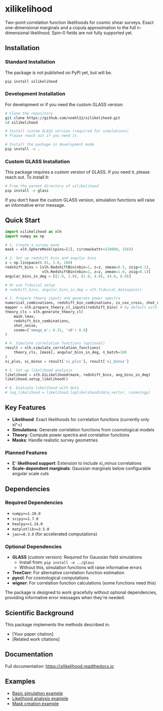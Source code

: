 # xilikelihood

Two-point correlation function likelihoods for cosmic shear surveys. Exact one-dimensional marginals and a copula approximation to the full n-dimensional likelihood.
Spin-0 fields are not fully supported yet.

## Installation

### Standard Installation
The package is not published on PyPI yet, but will be.
```bash
pip install xilikelihood
```

### Development Installation

For development or if you need the custom GLASS version:

```bash
# Clone the repository
git clone https://github.com/voehl12/xilikelihood.git
cd xilikelihood

# Install custom GLASS version (required for simulations)
# Please reach out if you need it.

# Install the package in development mode
pip install -e .
```

### Custom GLASS Installation

This package requires a custom version of GLASS. If you need it, please reach out. To install it:

```bash
# From the parent directory of xilikelihood
pip install -e glass
```


If you don't have the custom GLASS version, simulation functions will raise an informative error message.

## Quick Start

```python
import xilikelihood as xlh
import numpy as np

# 1. Create a survey mask
mask = xlh.SphereMask(spins=[2], circmaskattr=(10000, 256))

# 2. Set up redshift bins and angular bins
z = np.linspace(0.01, 3.0, 100)
redshift_bins = [xlh.RedshiftBin(nbin=1, z=z, zmean=0.5, zsig=0.1), 
                 xlh.RedshiftBin(nbin=2, z=z, zmean=1.0, zsig=0.1)]
angular_bins_in_deg = [(1.0, 2.0), (2.0, 4.0), (4.0, 8.0)]

# Or use fiducial setup
# redshift_bins, angular_bins_in_deg = xlh.fiducial_dataspace()

# 3. Prepare theory inputs and generate power spectra
numerical_combinations, redshift_bin_combinations, is_cov_cross, shot_noise, 
mapper = xlh.prepare_theory_cl_inputs(redshift_bins) # by default with shot noise
theory_cls = xlh.generate_theory_cl(
    mask.lmax,
    redshift_bin_combinations,
    shot_noise,
    cosmo={'omega_m': 0.31, 's8': 0.8}
)

# 4. Simulate correlation functions (optional)
result = xlh.simulate_correlation_functions(
    theory_cls, [mask], angular_bins_in_deg, n_batch=100
)
xi_plus, xi_minus = result['xi_plus'], result['xi_minus']

# 5. Set up likelihood analysis
likelihood = xlh.XiLikelihood(mask, redshift_bins, ang_bins_in_deg)
likelihood.setup_likelihood()

# 6. Evaluate likelihood with data
# log_likelihood = likelihood.loglikelihood(data_vector, cosmology)
```

## Key Features

- **Likelihood**: Exact likelihoods for correlation functions (currently only xi^+)
- **Simulations**: Generate correlation functions from cosmological models
- **Theory**: Compute power spectra and correlation functions
- **Masks**: Handle realistic survey geometries

### Planned Features
- **ξ⁻ likelihood support**: Extension to include xi_minus correlations
- **Scale-dependent marginals**: Gaussian marginals below configurable angular scale cuts

## Dependencies

### Required Dependencies
- `numpy>=1.20.0`
- `scipy>=1.7.0`
- `healpy>=1.14.0`
- `matplotlib>=3.5.0`
- `jax>=0.3.0` (for accelerated computations)

### Optional Dependencies
- **GLASS** (custom version): Required for Gaussian field simulations
  - Install from: `pip install -e ../glass`
  - Without this, simulation functions will raise informative errors
- **TreeCorr**: For alternative correlation function estimation
- **pyccl**: For cosmological computations
- **wigner**: For correlation function calculations (some functions need this)

The package is designed to work gracefully without optional dependencies, providing informative error messages when they're needed.

## Scientific Background

This package implements the methods described in:
- [Your paper citation]
- [Related work citations]

## Documentation

Full documentation: https://xilikelihood.readthedocs.io

## Examples

- [Basic simulation example](examples/basic_simulation.py)
- [Likelihood analysis example](examples/likelihood_analysis.py)
- [Mask creation example](examples/mask_creation.py)